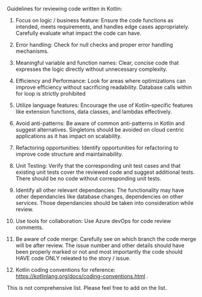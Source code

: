 Guidelines for reviewing code written in Kotlin:

1. Focus on logic / business feature: Ensure the code functions as intended, meets requirements, and handles edge cases appropriately. Carefully evaluate what impact the code can have.

2. Error handling: Check for null checks and proper error handling mechanisms.

3. Meaningful variable and function names: Clear, concise code that expresses the logic directly without unnecessary complexity.

4. Efficiency and Performance: Look for areas where optimizations can improve efficiency without sacrificing readability. Database calls within for loop is strictly prohibited

5. Utilize language features: Encourage the use of Kotlin-specific features like extension functions, data classes, and lambdas effectively.

6. Avoid anti-patterns: Be aware of common anti-patterns in Kotlin and suggest alternatives. Singletons should be avoided on cloud centric applications as it has impact on scalability.

7. Refactoring opportunities: Identify opportunities for refactoring to improve code structure and maintainability.

8. Unit Testing: Verify that the corresponding unit test cases and that existing unit tests cover the reviewed code and suggest additional tests. There should be no code without corresponding unit tests.

9. Identify all other relevant dependancies: The functionality may have other dependancies like database changes, dependencies on other services. Those dependancies should be taken into consideration while review.

10. Use tools for collaboration: Use Azure devOps for code review comments.

11. Be aware of code merge: Carefully see on which branch the code merge will be after review. The issue number and other details should have been properly marked or not and most importantly the code should HAVE code ONLY releated to the story / issue.

12. Kotlin coding conventions for reference: https://kotlinlang.org/docs/coding-conventions.html .

This is not comprehensive list. Please feel free to add on the list.